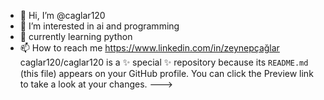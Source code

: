 - 👋 Hi, I’m @caglar120
- 👀 I’m interested in ai and programming
- 🌱 currently learning python
- 📫 How  to reach me https://www.linkedin.com/in/zeynepçağlar
caglar120/caglar120 is a ✨ special ✨ repository because its `README.md` (this file) appears on your GitHub profile.
You can click the Preview link to take a look at your changes.
--->
